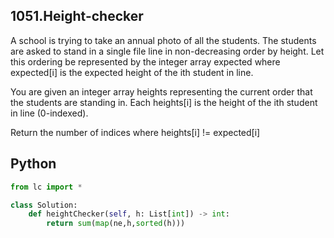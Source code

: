 
## 1051.Height-checker


A school is trying to take an annual photo of all the students. The students are asked to stand in a single file line in non-decreasing order by height. Let this ordering be represented by the integer array expected where expected[i] is the expected height of the ith student in line.

You are given an integer array heights representing the current order that the students are standing in. Each heights[i] is the height of the ith student in line (0-indexed).

Return the number of indices where heights[i] != expected[i]




## Python

```python
from lc import *

class Solution:
    def heightChecker(self, h: List[int]) -> int:
        return sum(map(ne,h,sorted(h)))    

```


